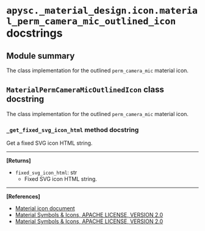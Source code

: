 # `apysc._material_design.icon.material_perm_camera_mic_outlined_icon` docstrings

## Module summary

The class implementation for the outlined `perm_camera_mic` material icon.

## `MaterialPermCameraMicOutlinedIcon` class docstring

The class implementation for the outlined `perm_camera_mic` material icon.

### `_get_fixed_svg_icon_html` method docstring

Get a fixed SVG icon HTML string.<hr>

**[Returns]**

- `fixed_svg_icon_html`: str
  - Fixed SVG icon HTML string.

<hr>

**[References]**

- [Material icon document](https://simon-ritchie.github.io/apysc/en/material_icon.html)
- [Material Symbols & Icons, APACHE LICENSE, VERSION 2.0](https://fonts.google.com/icons?icon.size=24&icon.color=%23e8eaed)
- [Material Symbols & Icons, APACHE LICENSE, VERSION 2.0](https://www.apache.org/licenses/LICENSE-2.0.html)